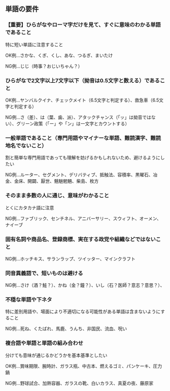 ## 単語の要件

### 【重要】ひらがなやローマ字だけを見て、すぐに意味のわかる単語であること

特に短い単語に注意すること

OK例…さかな、くぎ、くし、あな、つるぎ、まいたけ

NG例…じじ（時事？おじいちゃん？）

### ひらがなで2文字以上7文字以下（拗音は0.5文字と数える）であること

OK例…ヤンバルクイナ、チェックメイト（6.5文字と判定する）、救急車（6.5文字と判定する）

NG例…さ（差）、は（葉、歯、派）、アタックチャンス（「ッ」は拗音ではない）、グリーン政策（「ー」や「ン」は一文字とカウントする）

### 一般単語であること（専門用語やマイナーな単語、難読漢字、難読地名でないこと）

割と簡単な専門用語であっても理解を妨げるかもしれないため、避けるようにしたい

NG例…ルーター、セグメント、デリバティブ、抵触法、容積率、黒曜石、冶金、金床、開闢、厭世、魑魅魍魎、柴島、枚方

### そのまま多数の人に通じ、意味がわかること

とくにカタカナ語に注意

NG例…ファブリック、センチネル、アニバーサリー、スウィフト、オーメン、ナイーブ

### 固有名詞や商品名、登録商標、実在する政党や組織などではないこと

NG例…ホッチキス、サランラップ、ツイッター、マインクラフト

### 同音異義語で、短いものは避ける

NG例…さけ（酒？鮭？）、かね（金？鐘？）、いし（石？医師？意志？意思？）、

### 不穏な単語や下ネタ

特に差別用語や、場面により不適切になる可能性がある単語は含まないようにすること

NG例…死ね、くたばれ、馬鹿、うんち、非国民、流血、呪い

### 複合語や単語と単語の組み合わせ

分けても意味が通じるかどうかを基本基準としたい

OK例…賞味期限、腕時計、ガラス瓶、中古本、燃えるゴミ、パンケーキ、圧力鍋

NG例…野球試合、加熱容器、ガラスの靴、白いカラス、真夏の夜、藤原家